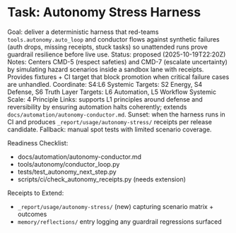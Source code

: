 # Task: Autonomy Stress Harness
Goal: deliver a deterministic harness that red-teams `tools.autonomy.auto_loop` and conductor flows against synthetic failures (auth drops, missing receipts, stuck tasks) so unattended runs prove guardrail resilience before live use.
Status: proposed (2025-10-19T22:20Z)
Notes: Centers CMD-5 (respect safeties) and CMD-7 (escalate uncertainty) by simulating hazard scenarios inside a sandbox lane with receipts. Provides fixtures + CI target that block promotion when critical failure cases are unhandled.
Coordinate: S4:L6
Systemic Targets: S2 Energy, S4 Defense, S6 Truth
Layer Targets: L6 Automation, L5 Workflow
Systemic Scale: 4
Principle Links: supports L1 principles around defense and reversibility by ensuring automation halts coherently; extends `docs/automation/autonomy-conductor.md`.
Sunset: when the harness runs in CI and produces `_report/usage/autonomy-stress/` receipts per release candidate.
Fallback: manual spot tests with limited scenario coverage.

Readiness Checklist:
- docs/automation/autonomy-conductor.md
- tools/autonomy/conductor_loop.py
- tests/test_autonomy_next_step.py
- scripts/ci/check_autonomy_receipts.py (needs extension)

Receipts to Extend:
- `_report/usage/autonomy-stress/` (new) capturing scenario matrix + outcomes
- `memory/reflections/` entry logging any guardrail regressions surfaced
